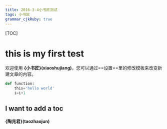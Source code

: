 ```yaml
---
title: 2016-3-4小书匠测试
tags: 小书匠
grammar_cjkRuby: true
---
```


[TOC]


# this is my first test
欢迎使用 **{小书匠}(xiaoshujiang)**，您可以通过==设置==里的修改模板来改变新建文章的内容。

``` python
def function:
	this='hello world'
    i=i+1
```
## I want to add a toc

**{陶兆君}(taozhaojun)**